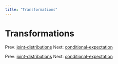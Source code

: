 ```yaml
---
title: "Transformations"
---
```


# Transformations

Prev: [joint-distributions](joint-distributions.md)
Next: [conditional-expectation](conditional-expectation.md)

Prev: [joint-distributions](joint-distributions.md)
Next: [conditional-expectation](conditional-expectation.md)
